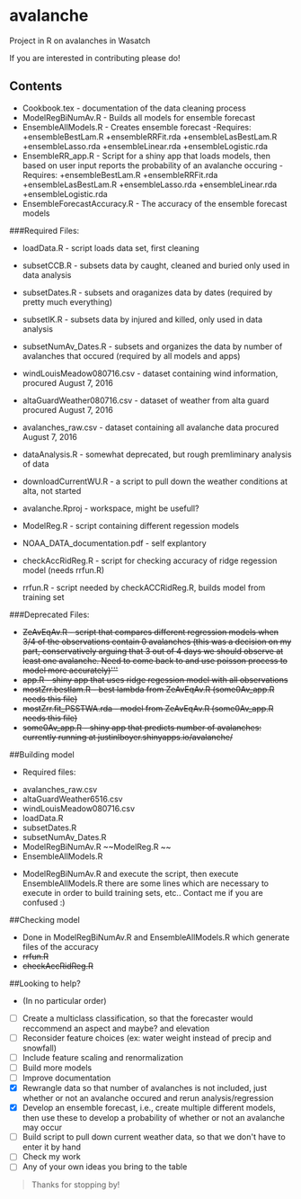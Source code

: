 # avalanche
Project in R on avalanches in Wasatch

If you are interested in contributing please do!
## Contents 
 + Cookbook.tex - documentation of the data cleaning process
 + ModelRegBiNumAv.R - Builds all models for ensemble forecast
 + EnsembleAllModels.R - Creates ensemble forecast
    -Requires:
      +ensembleBestLam.R
      +ensembleRRFit.rda
      +ensembleLasBestLam.R
      +ensembleLasso.rda
      +ensembleLinear.rda
      +ensembleLogistic.rda
 + EnsembleRR_app.R - Script for a shiny app that loads models, then based on user input reports the probability of an avalanche occuring
     -Requires:
      +ensembleBestLam.R
      +ensembleRRFit.rda
      +ensembleLasBestLam.R
      +ensembleLasso.rda
      +ensembleLinear.rda
      +ensembleLogistic.rda
 + EnsembleForecastAccuracy.R - The accuracy of the ensemble forecast models
 
 ###Required Files:
 + loadData.R - script loads data set, first cleaning
 + subsetCCB.R - subsets data by caught, cleaned and buried only used in data analysis
 + subsetDates.R - subsets and oraganizes data by dates (required by pretty much everything)
 + subsetIK.R - subsets data by injured and killed, only used in data analysis
 + subsetNumAv_Dates.R - subsets and organizes the data by number of avalanches that occured (required by all models and apps)
 + windLouisMeadow080716.csv - dataset containing wind information, procured August 7, 2016
 + altaGuardWeather080716.csv - dataset of weather from alta guard procured August 7, 2016
 + avalanches_raw.csv - dataset containing all avalanche data procured August 7, 2016
 + dataAnalysis.R - somewhat deprecated, but rough premliminary analysis of data
 + downloadCurrentWU.R - a script to pull down the weather conditions at alta, not started
 + avalanche.Rproj - workspace, might be usefull?

 + ModelReg.R - script containing different regession models
 + NOAA_DATA_documentation.pdf - self explantory
 
 + checkAccRidReg.R - script for checking accuracy of ridge regession model (needs rrfun.R)
 + rrfun.R - script needed by checkACCRidReg.R, builds model from training set
 
 ###Deprecated Files:
 + ~~ZeAvEqAv.R - script that compares different regression models when 3/4 of the observations contain 0 avalanches (this was a decision on my part, conservatively arguing that 3 out of 4 days we should observe at least one avalanche.  Need to come back to and use poisson process to model more accurately)'''~~
 + ~~app.R - shiny app that uses ridge regession model with all observations~~
 + ~~mostZrr.bestlam.R - best lambda from ZeAvEqAv.R (some0Av_app.R needs this file)~~
 + ~~mostZrr.fit_PSSTWA.rda - model from ZeAvEqAv.R (some0Av_app.R needs this file)~~
 + ~~some0Av_app.R - shiny app that predicts number of avalanches: currently running at justinlboyer.shinyapps.io/avalanche/~~

 
 ##Building model
 - Required files: 
 + avalanches_raw.csv
 + altaGuardWeather6516.csv
 + windLouisMeadow080716.csv
 + loadData.R
 + subsetDates.R
 + subsetNumAv_Dates.R
 + ModelRegBiNumAv.R ~~ModelReg.R ~~
 + EnsembleAllModels.R

 - ModelRegBiNumAv.R and execute the script,  then execute EnsembleAllModels.R there are some lines which are necessary to execute in order to build training sets, etc.. Contact me if you are confused :)
 
 ##Checking model
 + Done in ModelRegBiNumAv.R and EnsembleAllModels.R which generate files of the accuracy
 + ~~rrfun.R~~
 + ~~checkAccRidReg.R~~
 
 ##Looking to help?
 - (In no particular order)
 - [ ] Create a multiclass classification, so that the forecaster would reccommend an aspect and maybe? and elevation
 - [ ] Reconsider feature choices (ex: water weight instead of precip and snowfall)
 - [ ] Include feature scaling and renormalization
 - [ ] Build more models
 - [ ] Improve documentation
 - [x] Rewrangle data so that number of avalanches is not included, just whether or not an avalanche occured and rerun analysis/regression
 - [x] Develop an ensemble forecast, i.e., create multiple different models, then use these to develop a probability of whether or not an avalanche may occur
 - [ ] Build script to pull down current weather data, so that we don't have to enter it by hand
 - [ ] Check my work
 - [ ] Any of your own ideas you bring to the table
 
 >Thanks for stopping by!
